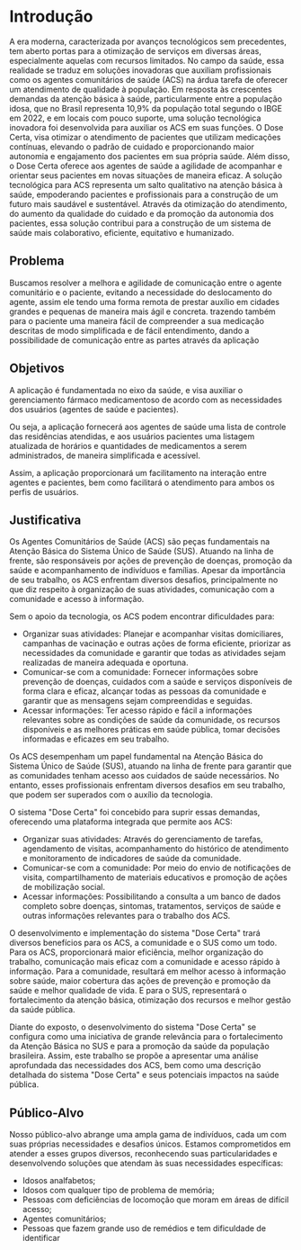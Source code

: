 # Introdução

A era moderna, caracterizada por avanços tecnológicos sem precedentes, tem aberto portas para a otimização de serviços em diversas áreas, especialmente aquelas com recursos limitados. No campo da saúde, essa realidade se traduz em soluções inovadoras que auxiliam profissionais como os agentes comunitários de saúde (ACS) na árdua tarefa de oferecer um atendimento de qualidade à população.
Em resposta às crescentes demandas da atenção básica à saúde, particularmente entre a população idosa, que no Brasil representa 10,9% da população total segundo o IBGE em 2022, e em locais com pouco suporte, uma solução tecnológica inovadora foi desenvolvida para auxiliar os ACS em suas funções. O Dose Certa, visa otimizar o atendimento de pacientes que utilizam medicações contínuas, elevando o padrão de cuidado e proporcionando maior autonomia e engajamento dos pacientes em sua própria saúde.
Além disso, o Dose Certa oferece aos agentes de saúde a agilidade de acompanhar e orientar seus pacientes em novas situações de maneira eficaz. A solução tecnológica para ACS representa um salto qualitativo na atenção básica à saúde, empoderando pacientes e profissionais para a construção de um futuro mais saudável e sustentável. Através da otimização do atendimento, do aumento da qualidade do cuidado e da promoção da autonomia dos pacientes, essa solução contribui para a construção de um sistema de saúde mais colaborativo, eficiente, equitativo e humanizado. 



## Problema
Buscamos resolver a melhora e agilidade de comunicação entre o agente comunitário e o paciente, evitando a necessidade do deslocamento do agente, assim ele tendo uma forma remota de prestar auxílio em cidades grandes e pequenas de maneira mais ágil e concreta. trazendo também para o paciente uma maneira fácil de  compreender a sua medicação descritas de modo simplificada e de fácil entendimento, dando a possibilidade de comunicação entre as partes através da aplicação 


## Objetivos

A aplicação é fundamentada no eixo da saúde, e visa auxiliar o gerenciamento fármaco medicamentoso de acordo com as necessidades dos usuários (agentes de saúde e pacientes).

Ou seja, a aplicação fornecerá aos agentes de saúde uma lista de controle das residências atendidas, e aos usuários pacientes uma listagem atualizada de horários e quantidades de medicamentos a serem administrados, de maneira simplificada e acessível.

Assim, a aplicação proporcionará um facilitamento na interação entre agentes e pacientes, bem como facilitará o atendimento para ambos os perfis de usuários.

## Justificativa

Os Agentes Comunitários de Saúde (ACS) são peças fundamentais na Atenção Básica do Sistema Único de Saúde (SUS). Atuando na linha de frente, são responsáveis por ações de prevenção de doenças, promoção da saúde e acompanhamento de indivíduos e famílias. Apesar da importância de seu trabalho, os ACS enfrentam diversos desafios, principalmente no que diz respeito à organização de suas atividades, comunicação com a comunidade e acesso à informação.

Sem o apoio da tecnologia, os ACS podem encontrar dificuldades para:

- Organizar suas atividades: Planejar e acompanhar visitas domiciliares, campanhas de vacinação e outras ações de forma eficiente, priorizar as necessidades da comunidade e garantir que todas as atividades sejam realizadas de maneira adequada e oportuna.
- Comunicar-se com a comunidade: Fornecer informações sobre prevenção de doenças, cuidados com a saúde e serviços disponíveis de forma clara e eficaz, alcançar todas as pessoas da comunidade e garantir que as mensagens sejam compreendidas e seguidas.
- Acessar informações: Ter acesso rápido e fácil a informações relevantes sobre as condições de saúde da comunidade, os recursos disponíveis e as melhores práticas em saúde pública, tomar decisões informadas e eficazes em seu trabalho.

Os ACS desempenham um papel fundamental na Atenção Básica do Sistema Único de Saúde (SUS), atuando na linha de frente para garantir que as comunidades tenham acesso aos cuidados de saúde necessários. No entanto, esses profissionais enfrentam diversos desafios em seu trabalho, que podem ser superados com o auxílio da tecnologia.

O sistema "Dose Certa" foi concebido para suprir essas demandas, oferecendo uma plataforma integrada que permite aos ACS:

- Organizar suas atividades: Através do gerenciamento de tarefas, agendamento de visitas, acompanhamento do histórico de atendimento e monitoramento de indicadores de saúde da comunidade.
- Comunicar-se com a comunidade: Por meio do envio de notificações de visita, compartilhamento de materiais educativos e promoção de ações de mobilização social.
- Acessar informações: Possibilitando a consulta a um banco de dados completo sobre doenças, sintomas, tratamentos, serviços de saúde e outras informações relevantes para o trabalho dos ACS.

O desenvolvimento e implementação do sistema "Dose Certa" trará diversos benefícios para os ACS, a comunidade e o SUS como um todo. Para os ACS, proporcionará maior eficiência, melhor organização do trabalho, comunicação mais eficaz com a comunidade e acesso rápido à informação. Para a comunidade, resultará em melhor acesso à informação sobre saúde, maior cobertura das ações de prevenção e promoção da saúde e melhor qualidade de vida. E para o SUS, representará o fortalecimento da atenção básica, otimização dos recursos e melhor gestão da saúde pública.

Diante do exposto, o desenvolvimento do sistema "Dose Certa" se configura como uma iniciativa de grande relevância para o fortalecimento da Atenção Básica no SUS e para a promoção da saúde da população brasileira. Assim, este trabalho se propõe a apresentar uma análise aprofundada das necessidades dos ACS, bem como uma descrição detalhada do sistema "Dose Certa" e seus potenciais impactos na saúde pública.

## Público-Alvo

Nosso público-alvo abrange uma ampla gama de indivíduos, cada um com suas próprias necessidades e desafios únicos. Estamos comprometidos em atender a esses grupos diversos, reconhecendo suas particularidades e desenvolvendo soluções que atendam às suas necessidades específicas:

- Idosos analfabetos;
- Idosos com qualquer tipo de problema de memória;
- Pessoas com deficiências de locomoção que moram em áreas de difícil acesso;
- Agentes comunitários;
- Pessoas que fazem grande uso de remédios e tem dificuldade de identificar

